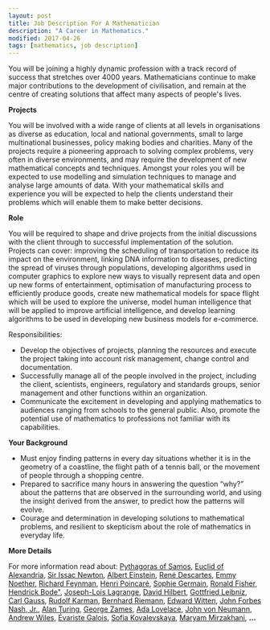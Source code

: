 ```yaml
---
layout: post
title: Job Description For A Mathematician
description: "A Career in Mathematics."
modified: 2017-04-26
tags: [mathematics, job description]
---
```


<p>
You will be joining a highly dynamic profession with a track record of success that stretches over 4000 years. Mathematicians continue to make major contributions to the development of civilisation, and remain at the centre of creating solutions that affect many aspects of people's lives.
</p>

<p>
<b>Projects</b>
</p>

<p>
You will be involved with a wide range of clients at all levels in organisations
as diverse as education, local and national governments, small to large multinational businesses, policy making bodies and charities. Many of the projects require a pioneering approach to solving complex problems, very often in diverse environments, and may require the development of new mathematical concepts and
techniques. Amongst your roles you will be expected to use modelling and simulation techniques to manage and analyse large
amounts of data. With your mathematical skills and experience you will be expected to help the
clients understand their problems which will enable them to make better decisions.
</p>

<p>
<b>Role</b>
</p>
<p>
You will be required to shape and drive projects from the initial discussions with the client through to successful implementation of the solution. Projects can cover: improving the scheduling of transportation to reduce its impact on the environment, linking DNA information to diseases, predicting the spread of
viruses through populations, developing algorithms used in computer graphics to explore new ways to visually represent data and open up new forms of entertainment, optimisation of manufacturing process to efficiently produce goods, create new mathematical models for space flight which will be used to explore the universe,
model human intelligence that will be applied to improve artificial intelligence, and develop  learning algorithms to be used in developing new business models for e-commerce.
</p>

<p>Responsibilities:</p>
<p>
  <ul>
    <li>Develop the objectives of projects, planning the resources and execute the project
        taking into account risk management, change control and documentation.</li>
    <li>Successfully manage all of the people involved in the project, including the client,
        scientists, engineers, regulatory and standards groups, senior management and other
        functions within an organization.</li>
    <li>Communicate the excitement in developing and applying mathematics to  
        audiences ranging from schools to the general public. Also,
        promote the potential use of mathematics to professions not familiar with
        its capabilities.</li>
  </ul>
</p>

<p>
<b>Your Background</b>
</p>

<p>
  <ul>
    <li>Must enjoy finding patterns in every day situations whether it is in the geometry of
        a coastline, the flight path of a tennis ball, or the movement of people through a shopping centre.</li>
    <li>Prepared to sacrifice many hours in answering the question “why?” about the patterns
        that are observed in the surrounding world, and using the insight derived from the answer,
        to predict how the patterns will evolve.</li>
    <li>Courage and determination in developing solutions to mathematical problems, and resilient to skepticism about the role of mathematics in everyday life.</li>
  </ul>
</p>

<p>
<b>More Details</b>
</p>

<p>
For more information read about:
<a href="http://en.wikipedia.org/wiki/Pythagoras" >Pythagoras of Samos</a>,
<a href="http://en.wikipedia.org/wiki/Euclid" >Euclid of Alexandria</a>,
<a href="http://en.wikipedia.org/wiki/Isaac_Newton">Sir Issac Newton</a>,
<a href="http://en.wikipedia.org/wiki/Albert_Einstein" >Albert Einstein</a>,
<a href="http://en.wikipedia.org/wiki/Ren%C3%A9_Descartes" >René Descartes</a>,
<a href="http://en.wikipedia.org/wiki/Emmy_Noether" >Emmy Noether</a>,
<a href="http://en.wikipedia.org/wiki/Richard_Feynman" >Richard Feynman</a>,
<a href="http://en.wikipedia.org/wiki/Henri_Poincar%C3%A9" >Henri Poincaré</a>,
<a href="http://en.wikipedia.org/wiki/Sophie_Germain" >Sophie Germain</a>,
<a href="http://en.wikipedia.org/wiki/Ronald_Fisher" >Ronald Fisher</a>,
<a href="https://en.wikipedia.org/wiki/Hendrik_Wade_Bode">Hendrick Bode"</a>,
<a href="http://en.wikipedia.org/wiki/Joseph-Louis_Lagrange" >Joseph-Lois Lagrange</a>,
<a href="http://en.wikipedia.org/wiki/David_Hilbert" >David Hilbert</a>,
<a href="http://en.wikipedia.org/wiki/Gottfried_Wilhelm_Leibniz" >Gottfried Leibniz</a>,
<a href="http://en.wikipedia.org/wiki/Carl_Friedrich_Gauss" >Carl Gauss</a>,
<a href="http://www.ieeeghn.org/wiki/index.php/Rudolf_E._Kalman" >Rudolf Karman</a>,
<a href="http://en.wikipedia.org/wiki/Bernhard_Riemann" >Bernhard Riemann</a>,
<a href="http://en.wikipedia.org/wiki/Edward_Witten" >Edward Witten</a>,
<a href="http://en.wikipedia.org/wiki/John_Forbes_Nash,_Jr.">John Forbes Nash, Jr.</a>,
<a href="http://en.wikipedia.org/wiki/Alan_Turing" >Alan Turing</a>,
<a href="https://en.wikipedia.org/wiki/George_Zames">George Zames</a>,
<a href="http://en.wikipedia.org/wiki/Ada_Lovelace" >Ada Lovelace</a>,
<a href="http://en.wikipedia.org/wiki/John_von_Neumann">John von Neumann</a>,
<a href="http://en.wikipedia.org/wiki/Andrew_Wiles">Andrew Wiles</a>,
<a href="http://en.wikipedia.org/wiki/%C3%89variste_Galois" >Évariste Galois</a>,
<a href="http://en.wikipedia.org/wiki/Sofia_Kovalevskaya" >Sofia Kovalevskaya</a>,
<a href="http://en.wikipedia.org/wiki/Maryam_Mirzakhani" >Maryam Mirzakhani</a>, <b>...</b>
</p>
